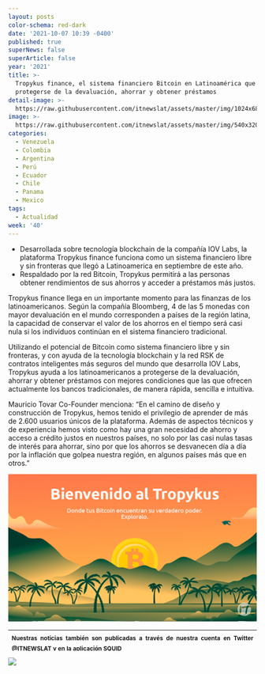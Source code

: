 ```yaml
---
layout: posts
color-schema: red-dark
date: '2021-10-07 10:39 -0400'
published: true
superNews: false
superArticle: false
year: '2021'
title: >-
  Tropykus finance, el sistema financiero Bitcoin en Latinoamérica que ayudará a
  protegerse de la devaluación, ahorrar y obtener préstamos
detail-image: >-
  https://raw.githubusercontent.com/itnewslat/assets/master/img/1024x680/tropkus-g.jpg
image: >-
  https://raw.githubusercontent.com/itnewslat/assets/master/img/540x320/tropkus-p.jpg
categories:
  - Venezuela
  - Colombia
  - Argentina
  - Perú
  - Ecuador
  - Chile
  - Panama
  - Mexico
tags:
  - Actualidad
week: '40'
---
```

- Desarrollada sobre tecnología blockchain de la compañía IOV Labs, la plataforma Tropykus finance funciona como un sistema financiero libre y sin fronteras que llegó a Latinoamerica en septiembre de este año.
- Respaldado por la red Bitcoin, Tropykus permitirá a las personas obtener rendimientos de sus ahorros y acceder a préstamos más justos.

Tropykus finance llega en un importante momento para las finanzas de los latinoamericanos. Según la compañía Bloomberg, 4 de las 5 monedas con mayor devaluación en el mundo corresponden a países de la región latina, la capacidad de conservar el valor de los ahorros en el tiempo será casi nula si los individuos continúan en el sistema financiero tradicional.

Utilizando el potencial de Bitcoin como sistema financiero libre y sin fronteras, y con ayuda de la tecnología blockchain y la red RSK de contratos inteligentes más seguros del mundo que desarrolla IOV Labs, Tropykus ayuda a los latinoamericanos a protegerse de la devaluación, ahorrar y obtener préstamos con mejores condiciones que las que ofrecen actualmente los bancos tradicionales, de manera rápida, sencilla e intuitiva.

Mauricio Tovar Co-Founder menciona: “En el camino de diseño y construcción de Tropykus, hemos tenido el privilegio de aprender de más de 2.600 usuarios únicos de la plataforma. Además de aspectos técnicos y de experiencia hemos visto como hay una gran necesidad de ahorro y acceso a crédito justos en nuestros países, no solo por las casi nulas tasas de interés para ahorrar, sino por que los ahorros se desvanecen día a día por la inflación que golpea nuestra región, en algunos países más que en otros.”

![](https://raw.githubusercontent.com/itnewslat/assets/master/img/540x320/tropkus-p.jpg)

<table style="height: 42px;" width="569">
<tbody>
<tr>
<td style="text-align: justify;"><sub><strong>Nuestras noticias también son publicadas a través de nuestra cuenta en Twitter <a href="https://twitter.com/itnewslat?lang=es">@ITNEWSLAT</a> y en la aplicación <a href="https://squidapp.co/en/">SQUID</a></strong></sub></td>
</tr>
</tbody>
</table>

<img src="https://tracker.metricool.com/c3po.jpg?hash=56f88a41e39ab42c063cc51676587a04"/>
